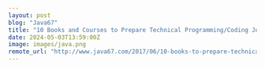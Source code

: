```yaml
---
layout: post
blog: "Java67"
title: "10 Books and Courses to Prepare Technical Programming/Coding Job Interviews in 2024"
date: 2024-05-03T13:59:00Z
image: images/java.png
remote_url: "http://www.java67.com/2017/06/10-books-to-prepare-technical-coding-job-interviews.html"
---
```


